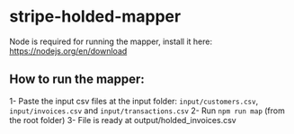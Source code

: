 # stripe-holded-mapper

Node is required for running the mapper, install it here:
https://nodejs.org/en/download

## How to run the mapper:

1- Paste the input csv files at the input folder: `input/customers.csv`, `input/invoices.csv` and `input/transactions.csv`
2- Run `npm run map` (from the root folder)
3- File is ready at output/holded_invoices.csv
